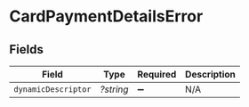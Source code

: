# CardPaymentDetailsError


## Fields

| Field               | Type                | Required            | Description         |
| ------------------- | ------------------- | ------------------- | ------------------- |
| `dynamicDescriptor` | *?string*           | :heavy_minus_sign:  | N/A                 |